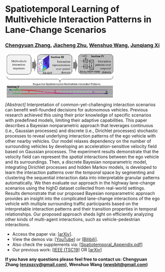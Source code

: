 # Spatiotemporal Learning of Multivehicle Interaction Patterns in Lane-Change Scenarios
### **[Chengyuan Zhang](https://chengyuanzhang.wixsite.com/home), [Jiacheng Zhu](https://www.linkedin.com/in/jiacheng-zhu-56273886/), [Wenshuo Wang](http://wenshuow.com/), [Junqiang Xi](http://me-english.bit.edu.cn/people/facultydept/vehiclee2/xs3/126028.htm)**

<img src="./images/GVF_framework.Png" width="70%" align=center />
  
_[Abstract]_ Interpretation of common-yet-challenging interaction scenarios can benefit well-founded decisions for autonomous vehicles. Previous research achieved this using their prior knowledge of specific scenarios with predefined models, limiting their adaptive capabilities. This paper describes a Bayesian nonparametric approach that leverages continuous (i.e., Gaussian processes) and discrete (i.e., Dirichlet processes) stochastic processes to reveal underlying interaction patterns of the ego vehicle with other nearby vehicles. Our model relaxes dependency on the number of surrounding vehicles by developing an acceleration-sensitive velocity field based on Gaussian processes. The experiment results demonstrate that the velocity field can represent the _spatial_ interactions between the ego vehicle and its surroundings. Then, a discrete Bayesian nonparametric model, integrating Dirichlet processes and hidden Markov models, is developed to learn the interaction patterns over the _temporal_ space by segmenting and clustering the sequential interaction data into interpretable granular patterns automatically. We then evaluate our approach in the highway lane-change scenarios using the highD dataset collected from real-world settings. Results demonstrate that our proposed Bayesian nonparametric approach provides an insight into the complicated lane-change interactions of the ego vehicle with multiple surrounding traffic participants based on the interpretable interaction patterns and their transition properties in temporal relationships. Our proposed approach sheds light on efficiently analyzing other kinds of multi-agent interactions, such as vehicle-pedestrian interactions.

- Access the paper via: [[arXiv](https://arxiv.org/pdf/2003.00759.pdf)].
- View the demos via: [[YouTube](https://youtu.be/z_vf9UHtdAM)] or [[Bilibili](https://www.bilibili.com/video/BV1BD4y1m7VL/)].
- Also check the supplements via: [[Spatiotemporal_Appendix.pdf](./files/Spatiotemporal_Appendix.pdf)]
- Our previous work: [[IEEE ITSC19](https://ieeexplore.ieee.org/abstract/document/8917212)] OR [[arXiv](https://arxiv.org/pdf/1907.07315)]

**If you have any questions please feel free to contact us:  Chengyuan Zhang (<enzozcy@gmail.com>), Wenshuo Wang (<wwsbit@gmail.com>)**
